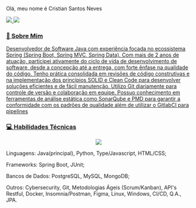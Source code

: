 Olá, meu nome é Cristian Santos Neves
<p align="left">
<a href="https://www.linkedin.com/in/cristian-santos-neves-56199a243/" target="_blank">
<img src="https://img.shields.io/badge/-LinkedIn-0077B5?style=for-the-badge&logo=linkedin&logoColor=white" />
</a>
<a href="mailto:crislife987@gmail.com" target="_blank">
<img src="https://img.shields.io/badge/-Email-D14836?style=for-the-badge&logo=gmail&logoColor=white" />
</p>

### 🚀 Sobre Mim
Desenvolvedor de Software Java com experiência focada no ecossistema Spring (Spring Boot, Spring MVC, Spring Data). Com
mais de 2 anos de atuação, participei ativamente do ciclo de vida de desenvolvimento de software, desde a concepção até a
entrega, com forte ênfase na qualidade do código. Tenho prática consolidada em revisões de código construtivas e na
implementação dos princípios SOLID e Clean Code para desenvolver soluções eficientes e de fácil manutenção. Utilizo Git
diariamente para controle de versão e colaboração em equipe. Possuo conhecimento em ferramentas de análise estática como
SonarQube e PMD para garantir a conformidade com os padrões de qualidade além de utilizar o GitlabCI para pipelines

### 💻 Habilidades Técnicas
<p align="center">
<a href="https://skillicons.dev">
<img src="https://skillicons.dev/icons?i=java,python,spring,linux,mongodb,postgres,git,github,docker" />
</a>
</p>

Linguagens: Java(principal), Python, Type/Javascript, HTML/CSS;

Frameworks: Spring Boot, JUnit;

Bancos de Dados: PostgreSQL, MySQL, MongoDB;

Outros: Cybersecurity, Git, Metodologias Ágeis (Scrum/Kanban), API's Restful,
Docker, Insomnia/Postman, Figma, Linux, Windows, CI/CD, Q.A., JPA.
